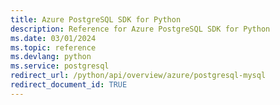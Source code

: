 ```yaml
---
title: Azure PostgreSQL SDK for Python
description: Reference for Azure PostgreSQL SDK for Python
ms.date: 03/01/2024
ms.topic: reference
ms.devlang: python
ms.service: postgresql
redirect_url: /python/api/overview/azure/postgresql-mysql
redirect_document_id: TRUE
---
```

